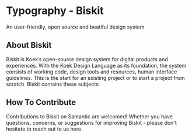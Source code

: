 # Typography - Biskit
An user-friendly, open source and beatiful design system

## About Biskit
Biskit is Koek’s open-source design system for digital products and experiences. With the Koek Design Language as its foundation, the system consists of working code, design tools and resources, human interface guidelines. This is the start for an existing project or to start a project from scratch. Biskit contains these subjects:

## How To Contribute
Contributions to Biskit on Samantic are welcomed! Whether you have questions, concerns, or suggestions for improving Biskit - please don't hesitate to reach out to us here.